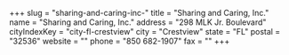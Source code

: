 +++
slug = "sharing-and-caring-inc-"
title = "Sharing and Caring, Inc."
name = "Sharing and Caring, Inc."
address = "298 MLK Jr. Boulevard"
cityIndexKey = "city-fl-crestview"
city = "Crestview"
state = "FL"
postal = "32536"
website = ""
phone = "850 682-1907"
fax = ""
+++
